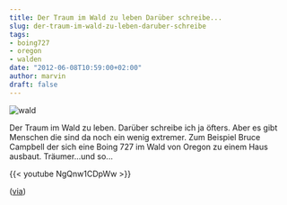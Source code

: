```yaml
---
title: Der Traum im Wald zu leben Darüber schreibe...
slug: der-traum-im-wald-zu-leben-daruber-schreibe
tags:
- boing727
- oregon
- walden
date: "2012-06-08T10:59:00+02:00"
author: marvin
draft: false
---
```

![wald](/images/boinghouse.png)

Der Traum im Wald zu leben. Darüber schreibe ich ja öfters. Aber es gibt
Menschen die sind da noch ein wenig extremer. Zum Beispiel Bruce
Campbell der sich eine Boing 727 im Wald von Oregon zu einem Haus
ausbaut. Träumer...und so...

{{< youtube NgQnw1CDpWw   >}}

([via](http://www.doobybrain.com/2012/06/07/oregon-man-is-transforming-a-boeing-727-into-a-home/))
